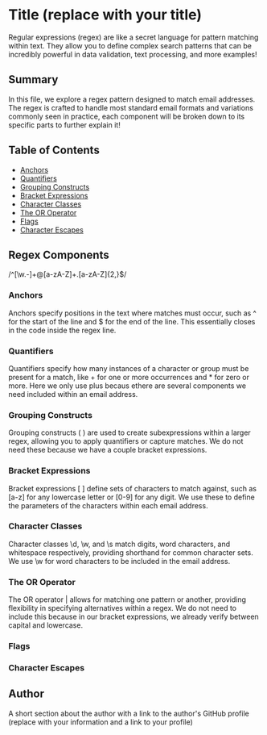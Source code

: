 # Title (replace with your title)

Regular expressions (regex) are like a secret language for pattern matching within text. They allow you to define complex search patterns that can be incredibly powerful in data validation, text processing, and more examples!

## Summary

In this file, we explore a regex pattern designed to match email addresses. The regex is crafted to handle most standard email formats and variations commonly seen in practice, each component will be broken down to its specific parts to further explain it!

## Table of Contents

- [Anchors](#anchors)
- [Quantifiers](#quantifiers)
- [Grouping Constructs](#grouping-constructs)
- [Bracket Expressions](#bracket-expressions)
- [Character Classes](#character-classes)
- [The OR Operator](#the-or-operator)
- [Flags](#flags)
- [Character Escapes](#character-escapes)

## Regex Components

/^[\w.-]+@[a-zA-Z]+\.[a-zA-Z]{2,}$/

### Anchors

Anchors specify positions in the text where matches must occur, such as ^ for the start of the line and $ for the end of the line. This essentially closes in the code inside the regex line. 

### Quantifiers

Quantifiers specify how many instances of a character or group must be present for a match, like + for one or more occurrences and * for zero or more. Here we only use plus becaus ethere are several components we need included within an email address. 

### Grouping Constructs

Grouping constructs ( ) are used to create subexpressions within a larger regex, allowing you to apply quantifiers or capture matches. We do not need these because we have a couple bracket expressions.

### Bracket Expressions

Bracket expressions [ ] define sets of characters to match against, such as [a-z] for any lowercase letter or [0-9] for any digit. We use these to define the parameters of the characters within each email address.

### Character Classes

Character classes \d, \w, and \s match digits, word characters, and whitespace respectively, providing shorthand for common character sets. We use \w for word characters to be included in the email address. 

### The OR Operator

The OR operator | allows for matching one pattern or another, providing flexibility in specifying alternatives within a regex. We do not need to include this because in our bracket expressions, we already verify between capital and lowercase. 

### Flags



### Character Escapes

## Author

A short section about the author with a link to the author's GitHub profile (replace with your information and a link to your profile)
